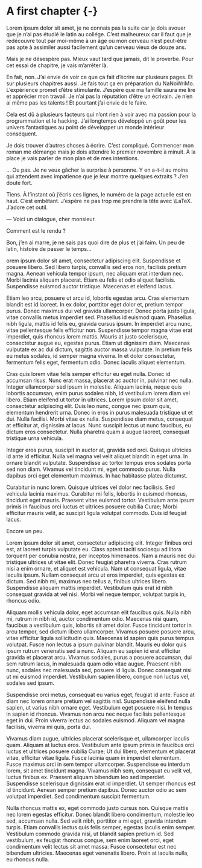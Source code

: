 # A first chapter {-}

Lorem ipsum dolor sit amet, je ne connais pas la suite car je dois avouer que
je n’ai pas étudié le latin au collége. C’est malheureux car il faut que je
redécouvre tout par moi-même à un âge où mon cerveau n’est peut-être pas apte à
assimiler aussi facilement qu’un cerveau vieux de douze ans.

Mais je ne désespère pas. Mieux vaut tard que jamais, dit le proverbe. Pour cet
essai de chapitre, je vais m’arrêter là.

En fait, non. J’ai envie de voir ce que ça fait d’écrire sur plusieurs pages.
Et sur plusieurs chapitres aussi. Je fais tout ça en préparation du NaNoWriMo.
L’expérience promet d’être stimulante. J’espère que ma famille saura me lire et
apprécier mon travail. Je n’ai pas la réputation d’être un écrivain. Je n’en ai
même pas les talents ! Et pourtant j’ai envie de le faire.

Cela est dû à plusieurs facteurs qui n’ont rien à voir avec ma passion pour la
programmation et le hacking. J’ai longtemps développé un goût pour les univers
fantastiques au point de développer un monde intérieur conséquent.

Je dois trouver d’autres choses à écrire. C’est compliqué. Commencer mon roman
me démange mais je dois attendre le premier novembre à minuit. À la place je
vais parler de mon plan et de mes intentions.

… Ou pas. Je ne veux gâcher la surprise à personne. Y en a-t-il au moins qui
attendent avec impatience que je leur montre quelques extraits ? J’en doute
fort.

Tiens. À l’instant où j’écris ces lignes, le numéro de la page actuelle est
en haut. C’est embêtant. J’espère ne pas trop me prendre la tête avec \LaTeX.
J’adore cet outil.

— Voici un dialogue, cher monsieur.

Comment est le rendu ?

Bon, j’en ai marre, je ne sais pas quoi dire de plus et j’ai faim. Un peu de
latin, histoire de passer le temps…

orem ipsum dolor sit amet, consectetur adipiscing elit. Suspendisse et posuere libero. Sed libero turpis, convallis sed eros non, facilisis pretium magna. Aenean vehicula tempor ipsum, nec aliquam erat interdum nec. Morbi lacinia aliquam placerat. Etiam eu felis et odio aliquet facilisis. Suspendisse euismod auctor tristique. Maecenas et eleifend lacus.

Etiam leo arcu, posuere ut arcu id, lobortis egestas arcu. Cras elementum blandit est id laoreet. In ex dolor, porttitor eget dolor et, pretium tempor purus. Donec maximus dui vel gravida ullamcorper. Donec porta justo ligula, vitae convallis metus imperdiet sed. Phasellus id euismod quam. Phasellus nibh ligula, mattis id felis eu, gravida cursus ipsum. In imperdiet arcu nunc, vitae pellentesque felis efficitur non. Suspendisse tempor magna vitae erat imperdiet, quis rhoncus lorem mattis. Mauris at justo scelerisque, consectetur augue eu, egestas purus. Etiam ut dignissim diam. Maecenas vulputate ex ac dui dictum, sagittis auctor massa vulputate. In pretium felis eu metus sodales, id semper magna viverra. In et dolor consectetur, fermentum felis eget, fermentum odio. Donec iaculis aliquet elementum.

Cras quis lorem vitae felis semper efficitur eu eget nulla. Donec id accumsan risus. Nunc erat massa, placerat ac auctor in, pulvinar nec nulla. Integer ullamcorper sed ipsum in molestie. Aliquam lacinia, neque quis lobortis accumsan, enim purus sodales nibh, id vestibulum lorem diam vel libero. Etiam eleifend ut tortor in ultrices. Lorem ipsum dolor sit amet, consectetur adipiscing elit. Duis leo nunc, congue nec ipsum quis, elementum hendrerit urna. Donec in eros in purus malesuada tristique ut et dui. Nulla facilisi. Morbi vitae ex nulla. Suspendisse diam metus, consequat at efficitur at, dignissim at lacus. Nunc suscipit lectus ut nunc faucibus, eu dictum eros consectetur. Nulla pharetra quam a augue laoreet, consequat tristique urna vehicula.

Integer eros purus, suscipit in auctor at, gravida sed orci. Quisque ultricies id ante id efficitur. Nulla vel magna vel velit aliquet blandit in eget urna. In ornare blandit vulputate. Suspendisse ac tortor tempus eros sodales porta sed non diam. Vivamus vel tincidunt mi, eget commodo purus. Nulla dapibus orci eget elementum maximus. In hac habitasse platea dictumst.

Curabitur in nunc lorem. Quisque ultrices vel dolor nec facilisis. Sed vehicula lacinia maximus. Curabitur mi felis, lobortis in euismod rhoncus, tincidunt eget mauris. Praesent vitae euismod tortor. Vestibulum ante ipsum primis in faucibus orci luctus et ultrices posuere cubilia Curae; Morbi efficitur mauris velit, ac suscipit ligula volutpat commodo. Duis id feugiat lacus.

Encore un peu.



Lorem ipsum dolor sit amet, consectetur adipiscing elit. Integer finibus orci est, at laoreet turpis vulputate eu. Class aptent taciti sociosqu ad litora torquent per conubia nostra, per inceptos himenaeos. Nam a mauris nec dui tristique ultrices ut vitae elit. Donec feugiat pharetra viverra. Cras rutrum nisi a enim ornare, et aliquet est vehicula. Nam ut consequat ligula, vitae iaculis ipsum. Nullam consequat arcu ut eros imperdiet, quis egestas ex dictum. Sed nibh mi, maximus nec tellus a, finibus ultrices libero. Suspendisse aliquam mattis imperdiet. Vestibulum quis erat id nibh consequat gravida at vel nisi. Morbi vel neque tempor, volutpat turpis in, rhoncus odio.

Aliquam mollis vehicula dolor, eget accumsan elit faucibus quis. Nulla nibh mi, rutrum in nibh id, auctor condimentum odio. Maecenas nisi quam, faucibus a vestibulum quis, lobortis sit amet dolor. Fusce tincidunt tortor in arcu tempor, sed dictum libero ullamcorper. Vivamus posuere posuere arcu, vitae efficitur ligula sollicitudin quis. Maecenas id sapien quis purus tempus volutpat. Fusce non lectus a ipsum pulvinar blandit. Mauris eu dolor quis ipsum rutrum venenatis sed a nunc. Aliquam eu sapien id erat efficitur gravida et placerat arcu. Vivamus sodales, purus a posuere accumsan, dui sem rutrum lacus, in malesuada quam odio vitae augue. Praesent nibh nunc, sodales nec malesuada sed, posuere id ligula. Donec consequat nisi ut mi euismod imperdiet. Vestibulum sapien libero, congue non luctus vel, sodales sed ipsum.

Suspendisse orci metus, consequat eu varius eget, feugiat id ante. Fusce at diam nec lorem ornare pretium vel sagittis nisl. Suspendisse eleifend nulla sapien, ut varius nibh ornare eget. Vestibulum eget posuere nisi. In tempus in sapien id rhoncus. Vivamus non arcu nec neque facilisis pellentesque eget in dui. Proin viverra lectus ac sodales euismod. Aliquam vel magna facilisis, viverra mi quis, porta dui.

Vivamus diam augue, ultricies placerat scelerisque et, ullamcorper iaculis quam. Aliquam at luctus eros. Vestibulum ante ipsum primis in faucibus orci luctus et ultrices posuere cubilia Curae; Ut dui libero, elementum et placerat vitae, efficitur vitae ligula. Fusce lacinia quam in imperdiet elementum. Fusce maximus orci in sem tempor ullamcorper. Suspendisse eu interdum lorem, sit amet tincidunt magna. Vivamus nibh sem, consequat eu velit vel, luctus finibus ex. Praesent aliquam bibendum leo sed imperdiet. Suspendisse scelerisque dignissim erat id imperdiet. Ut semper rhoncus est id tincidunt. Aenean semper pretium dapibus. Donec auctor odio ac sem volutpat imperdiet. Sed condimentum suscipit fermentum.

Nulla rhoncus mattis ex, eget commodo justo cursus non. Quisque mattis nec lorem egestas efficitur. Donec blandit libero condimentum, molestie leo sed, accumsan nulla. Sed velit nibh, porttitor a mi eget, gravida interdum turpis. Etiam convallis lectus quis felis semper, egestas iaculis enim semper. Vestibulum commodo gravida nisi, ut blandit sapien pretium id. Sed vestibulum, ex feugiat rhoncus congue, sem enim laoreet orci, eget condimentum velit lectus sit amet massa. Fusce consectetur est nec bibendum ultricies. Maecenas eget venenatis libero. Proin at iaculis nulla, eu rhoncus nulla. 
